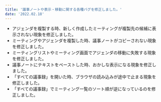 ```yaml
---
title: '議事ノートや表示・移動に関する各種バグを修正しました。'
date: '2022.02.18'
---
```


  - アジェンダを複製する時、新しく作成したミーティングが複製先の候補に表示されない現象を修正しました。
  - ミーティングやアジェンダを複製した時、議事ノートがコピーされない現象を修正しました。
  - ミーティングリストやミーティング画面でアジェンダの移動に失敗する現象を修正しました。
  - 議事ノートにテキストをペーストした時、おかしな表示になる現象を修正しました。
  - 「すべての議事録」を開いた時、ブラウザの読み込みが途中で止まる現象を修正しました。
  - 「すべての議事録」でミーティング一覧のソート順が逆になっているのを修正しました。

  
  
  
